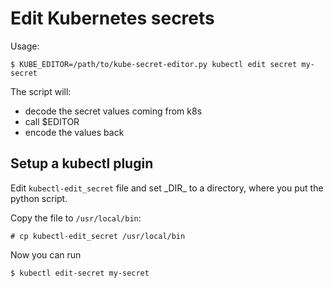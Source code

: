# Edit Kubernetes secrets

Usage:

    $ KUBE_EDITOR=/path/to/kube-secret-editor.py kubectl edit secret my-secret

The script will:
- decode the secret values coming from k8s
- call $EDITOR
- encode the values back

## Setup a kubectl plugin

Edit `kubectl-edit_secret` file and set \_DIR\_ to a directory, where you put the python script.

Copy the file to `/usr/local/bin`:

    # cp kubectl-edit_secret /usr/local/bin

Now you can run

    $ kubectl edit-secret my-secret
